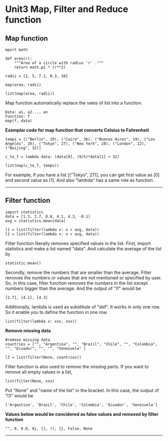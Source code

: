 # Unit3 Map, Filter and Reduce function #
## Map function ##
```
mport math

def area(r):
    """Area of a circle with radius 'r' ."""
    return math.pi * (r**2)

radii = [2, 5, 7.1, 0.3, 10]

map(area, radii)

list(map(area, radii))
```
Map function automatically replace the vales of list into a function.
```
Data: a1, a2..., an
Function: f
map(f, data)
```
**Examplar code for map function that converts Celsius to Fahrenheit**
```
temps = [("Berlin", 29), ("Cairo", 36), ("Buenos Aires", 19), ("Los Angeles", 26), ("Tokyo", 27), ("New York", 28), ("London", 22), ("Beijing", 32)]

c_to_f = lambda data: (data[0], (9/5)*data[1] + 32)

list(map(c_to_f, temps))
```
For example, if you have a list [("Tokyo", 27)], you can get first value as [0] and second value as [1].
   And also "lambda" has a same role as function.
   
-----------------------------------------------------
   
## Filter function ##
```
import statistics
data = [1.3, 2.7, 0.8, 4.1, 4.3, -0.1]
avg = statistics.mean(data)

l1 = list(filter(lambda x: x > avg, data))
l2 = list(filter(lambda x: x < avg, data))
```
Filter function literally removes specified values in the list.  First, import statistics and make a list named "data".  And calculate the average of the list by
```
statistic.mean()
```
Secondly, remove the numbers that are smaller than the average. Filter removes the numbers or values that are not mentioned or specified by user. So, in this case, filter function removes the numbers in the list except numbers bigger than the average. And the output of "l1" would be 
```
[2.7], [4.1], [4.3]
```
Additionally, lambda is used as substitute of "def". It works in only one row. So it enable you to define the function in one row.
```
list(filter(lambda x: xxx, xxx))
```
**Remove missing data**
```
#remove missing data
countries = ["", "Argentina", "", "Brazil", "Chile", "", "Colombia", "", "Ecuador", "", "", "Venezuela" ]

l3 = list(filter(None, countries))
```
Filter function is also used to remove the missing parts. If you want to remove all empty values in a list, 
```
list(filter(None, xxx)
```
Put "None" and "name of the list" in the bracket. In this case, the output of "l3" would be
```
['Argentina', 'Brazil', 'Chile', 'Colombia', 'Ecuador', 'Venezuela']
```
**Values below would be concidered as false values and removed by filter function**
```
"", 0, 0.0, 0j, [], (), {}, False, None
```

-------------------


